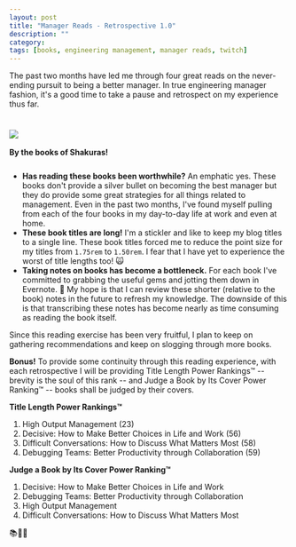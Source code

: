```yaml
---
layout: post
title: "Manager Reads - Retrospective 1.0"
description: ""
category: 
tags: [books, engineering management, manager reads, twitch]
---
```


The past two months have led me through four great reads on the never-ending pursuit to being a better manager. In true engineering manager fashion, it's a good time to take a pause and retrospect on my experience thus far.

<div>
	<img class="rounded-corners" style="max-width: 700px; border: 1px; margin-top: 24px;" src="{{ site.images2018 }}/07-02/stack1.jpg"/>
	<p class="caption-text" style="line-height: 1.5em; margin-bottom: 24px;"><strong>By the books of Shakuras!</strong></p>
</div>

* **Has reading these books been worthwhile?** An emphatic yes. These books don't provide a silver bullet on becoming the best manager but they do provide some great strategies for all things related to management. Even in the past two months, I've found myself pulling from each of the four books in my day-to-day life at work and even at home. 
* **These book titles are long!** I'm a stickler and like to keep my blog titles to a single line. These book titles forced me to reduce the point size for my titles from `1.75rem` to `1.50rem`. I fear that I have yet to experience the worst of title lengths too! 🙀
* **Taking notes on books has become a bottleneck.** For each book I've committed to grabbing the useful gems and jotting them down in Evernote. 🐘 My hope is that I can review these shorter (relative to the book) notes in the future to refresh my knowledge. The downside of this is that transcribing these notes has become nearly as time consuming as reading the book itself.

Since this reading exercise has been very fruitful, I plan to keep on gathering recommendations and keep on slogging through more books.

**Bonus!** To provide some continuity through this reading experience, with each retrospective I will be providing Title Length Power Rankings™ -- brevity is the soul of this rank -- and Judge a Book by Its Cover Power Ranking™ -- books shall be judged by their covers.

**Title Length Power Rankings™**

1. High Output Management (23)
1. Decisive: How to Make Better Choices in Life and Work (56)
1. Difficult Conversations: How to Discuss What Matters Most (58)
1. Debugging Teams: Better Productivity through Collaboration (59)

**Judge a Book by Its Cover Power Ranking™**

1. Decisive: How to Make Better Choices in Life and Work
1. Debugging Teams: Better Productivity through Collaboration
1. High Output Management
1. Difficult Conversations: How to Discuss What Matters Most

📚🙇📖
